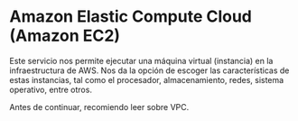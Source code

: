 # Amazon Elastic Compute  Cloud (Amazon EC2)

Este servicio nos permite ejecutar una máquina virtual (instancia) en la infraestructura de AWS. Nos da la opción de escoger las características de estas instancias, tal como el procesador, almacenamiento, redes, sistema operativo, entre otros.

Antes de continuar, recomiendo leer sobre VPC.